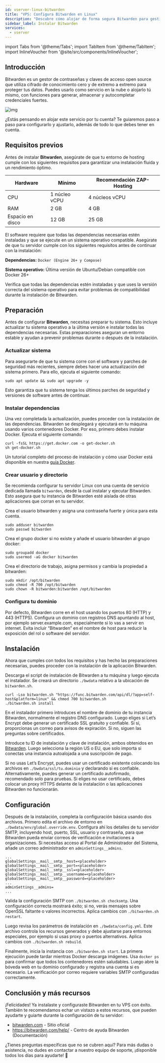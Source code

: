 ```yaml
---
id: vserver-linux-bitwarden
title: "VPS: Configura Bitwarden en Linux"
description: "Descubre cómo alojar de forma segura Bitwarden para gestionar contraseñas con cifrado de extremo a extremo y funciones avanzadas de credenciales → Aprende más ahora"
sidebar_label: Instalar Bitwarden
services:
  - vserver
---
```


import Tabs from '@theme/Tabs';
import TabItem from '@theme/TabItem';
import InlineVoucher from '@site/src/components/InlineVoucher';

## Introducción

Bitwarden es un gestor de contraseñas y claves de acceso open source que utiliza cifrado de conocimiento cero y de extremo a extremo para proteger tus datos. Puedes usarlo como servicio en la nube o alojarlo tú mismo, con funciones para generar, almacenar y autocompletar credenciales fuertes.

![img](https://screensaver01.zap-hosting.com/index.php/s/RwKmstAct5kNQwB/preview)

¿Estás pensando en alojar este servicio por tu cuenta? Te guiaremos paso a paso para configurarlo y ajustarlo, además de todo lo que debes tener en cuenta.

<InlineVoucher />



## Requisitos previos

Antes de instalar **Bitwarden**, asegúrate de que tu entorno de hosting cumple con los siguientes requisitos para garantizar una instalación fluida y un rendimiento óptimo.

| Hardware   | Mínimo      | Recomendación ZAP-Hosting |
| ---------- | ------------ | -------------------------- |
| CPU        | 1 núcleo vCPU | 4 núcleos vCPU             |
| RAM        | 2 GB         | 4 GB                       |
| Espacio en disco | 12 GB        | 25 GB                      |

El software requiere que todas las dependencias necesarias estén instaladas y que se ejecute en un sistema operativo compatible. Asegúrate de que tu servidor cumple con los siguientes requisitos antes de continuar con la instalación:

**Dependencias:** `Docker (Engine 26+ y Compose)`

**Sistema operativo:** Última versión de Ubuntu/Debian compatible con Docker 26+

Verifica que todas las dependencias estén instaladas y que uses la versión correcta del sistema operativo para evitar problemas de compatibilidad durante la instalación de Bitwarden.



## Preparación

Antes de configurar **Bitwarden**, necesitas preparar tu sistema. Esto incluye actualizar tu sistema operativo a la última versión e instalar todas las dependencias necesarias. Estas preparaciones aseguran un entorno estable y ayudan a prevenir problemas durante o después de la instalación.


### Actualizar sistema
Para asegurarte de que tu sistema corre con el software y parches de seguridad más recientes, siempre debes hacer una actualización del sistema primero. Para ello, ejecuta el siguiente comando:

```
sudo apt update && sudo apt upgrade -y
```
Esto garantiza que tu sistema tenga los últimos parches de seguridad y versiones de software antes de continuar.

### Instalar dependencias
Una vez completada la actualización, puedes proceder con la instalación de las dependencias. Bitwarden se desplegará y ejecutará en tu máquina usando varios contenedores Docker. Por eso, primero debes instalar Docker. Ejecuta el siguiente comando:

```
curl -fsSL https://get.docker.com -o get-docker.sh
sh get-docker.sh
```

Un tutorial completo del proceso de instalación y cómo usar Docker está disponible en nuestra [guía Docker](vserver-linux-docker.md).



### Crear usuario y directorio

Se recomienda configurar tu servidor Linux con una cuenta de servicio dedicada llamada `bitwarden`, desde la cual instalar y ejecutar Bitwarden. Esto asegura que tu instancia de Bitwarden esté aislada de otras aplicaciones que corran en tu servidor.

Crea el usuario bitwarden y asigna una contraseña fuerte y única para esta cuenta.

```
sudo adduser bitwarden
sudo passwd bitwarden
```

Crea el grupo docker si no existe y añade el usuario bitwarden al grupo docker:

```
sudo groupadd docker
sudo usermod -aG docker bitwarden
```

Crea el directorio de trabajo, asigna permisos y cambia la propiedad a bitwarden:
```
sudo mkdir /opt/bitwarden
sudo chmod -R 700 /opt/bitwarden
sudo chown -R bitwarden:bitwarden /opt/bitwarden
```



### Configura tu dominio

Por defecto, Bitwarden corre en el host usando los puertos 80 (HTTP) y 443 (HTTPS). Configura un dominio con registros DNS apuntando al host, por ejemplo server.example.com, especialmente si lo vas a servir en internet. Evita incluir “Bitwarden” en el nombre de host para reducir la exposición del rol o software del servidor.




## Instalación
Ahora que cumples con todos los requisitos y has hecho las preparaciones necesarias, puedes proceder con la instalación de la aplicación Bitwarden.

Descarga el script de instalación de Bitwarden a tu máquina y luego ejecuta el instalador. Se creará un directorio `./bwdata` relativo a la ubicación de `bitwarden.sh`.

```
curl -Lso bitwarden.sh "https://func.bitwarden.com/api/dl/?app=self-host&platform=linux" && chmod 700 bitwarden.sh
./bitwarden.sh install
```

En el instalador primero introduces el nombre de dominio de tu instancia Bitwarden, normalmente el registro DNS configurado. Luego eliges si Let’s Encrypt debe generar un certificado SSL gratuito y confiable. Si sí, proporcionas un correo para avisos de expiración. Si no, siguen las preguntas sobre certificados.

Introduce tu ID de instalación y clave de instalación, ambos obtenidos en [Bitwarden](https://bitwarden.com/host). Luego selecciona la región US o EU, que solo importa si conectas una instancia autoalojada a una suscripción de pago.

Si no usas Let’s Encrypt, puedes usar un certificado existente colocando los archivos en `./bwdata/ssl/tu.dominio` y declarando si es confiable. Alternativamente, puedes generar un certificado autofirmado, recomendado solo para pruebas. Si eliges no usar certificado, debes colocar un proxy HTTPS delante de la instalación o las aplicaciones Bitwarden no funcionarán.



## Configuración

Después de la instalación, completa la configuración básica usando dos archivos. Primero edita el archivo de entorno en `./bwdata/env/global.override.env`. Configura ahí los detalles de tu servidor SMTP, incluyendo host, puerto, SSL, usuario y contraseña, para que Bitwarden pueda enviar correos de verificación e invitaciones a organizaciones. Si necesitas acceso al Portal de Administrador del Sistema, añade un correo administrador en `adminSettings__admins`.

```
...
globalSettings__mail__smtp__host=<placeholder>
globalSettings__mail__smtp__port=<placeholder>
globalSettings__mail__smtp__ssl=<placeholder>
globalSettings__mail__smtp__username=<placeholder>
globalSettings__mail__smtp__password=<placeholder>
...
adminSettings__admins=
...
```

Valida la configuración SMTP con `./bitwarden.sh checksmtp`. Una configuración correcta mostrará éxito; si no, verás mensajes sobre OpenSSL faltante o valores incorrectos. Aplica cambios con `./bitwarden.sh restart`.

Luego revisa los parámetros de instalación en `./bwdata/config.yml`. Este archivo controla los recursos generados y debe ajustarse para entornos especiales, por ejemplo si usas proxy o puertos alternativos. Aplica cambios con `./bitwarden.sh rebuild`.

Finalmente, inicia la instancia con `./bitwarden.sh start`. La primera ejecución puede tardar mientras Docker descarga imágenes. Usa `docker ps` para confirmar que todos los contenedores estén saludables. Luego abre la bóveda web en tu dominio configurado y registra una cuenta si es necesario. La verificación por correo requiere variables SMTP configuradas correctamente.

## Conclusión y más recursos

¡Felicidades! Ya instalaste y configuraste Bitwarden en tu VPS con éxito. También te recomendamos echar un vistazo a estos recursos, que pueden ayudarte y guiarte durante la configuración de tu servidor:

- [bitwarden.com](https://bitwarden.com/) - Sitio oficial
- https://bitwarden.com/help/ - Centro de ayuda Bitwarden (Documentación)

¿Tienes preguntas específicas que no se cubren aquí? Para más dudas o asistencia, no dudes en contactar a nuestro equipo de soporte, ¡disponible todos los días para ayudarte! 🙂